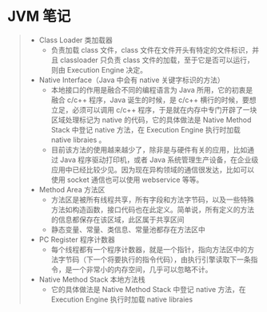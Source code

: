 # JVM 笔记

> - Class Loader 类加载器
>   - 负责加载 class 文件，class 文件在文件开头有特定的文件标识，并且 classloader 只负责 class 文件的加载，至于它是否可以运行，则由 Execution Engine 决定。
> - Native Interface（Java 中会有 native 关键字标识的方法）
>   - 本地接口的作用是融合不同的编程语言为 Java 所用，它的初衷是融合 c/c++ 程序，Java 诞生的时候，是 c/c++ 横行的时候，要想立足，必须可以调用 c/c++ 程序，于是就在内存中专门开辟了一块区域处理标记为 native 的代码，它的具体做法是 Native Method Stack 中登记 native 方法，在 Execution Engine 执行时加载 native libraies 。
>   - 目前该方法的使用越来越少了，除非是与硬件有关的应用，比如通过 Java 程序驱动打印机，或者 Java 系统管理生产设备，在企业级应用中已经比较少见。因为现在异构领域的通信很发达，比如可以使用 socket 通信也可以使用 webservice 等等。
> - Method Area 方法区
>   - 方法区是被所有线程共享，所有字段和方法字节码，以及一些特殊方法如构造函数，接口代码也在此定义。简单说，所有定义的方法的信息都保存在该区域，此区属于共享区间
>   - 静态变量、常量、类信息、常量池都存在方法区中
> - PC Register 程序计数器
>   - 每个线程都有一个程序计数器，就是一个指针，指向方法区中的方法字节码（下一个将要执行的指令代码），由执行引擎读取下一条指令，是一个非常小的内存空间，几乎可以忽略不计。
> - Native Method Stack 本地方法栈
>   - 它的具体做法是 Native Method Stack 中登记 native 方法，在 Execution Engine 执行时加载 native libraies 
